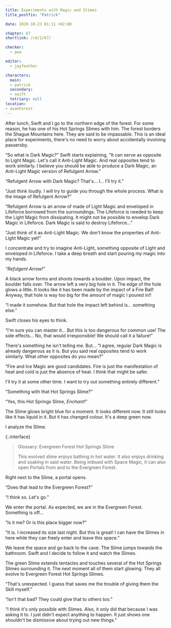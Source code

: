 ```yaml
---
title: Experiments with Magic and Slimes
title_postfix: "Patrick"

date: 2020-10-23 01:11 +02:00

chapter: 67
shortlink: /cd/2/67/

checker:
  - pwa

editor: 
  - jayfeather

characters:
  main:
  - patrick
  secondary:
  - swift
  tetriary: null
location:
- avanForest
---
```

After lunch, Swift and I go to the northern edge of the forest.
For some reason, he has one of his Hot Springs Slimes with him.
The forest borders the Shague Mountains here.
They are said to be impassable.
This is an ideal place for experiments, there's no need to worry about accidentally involving passersby.

“So what is Dark Magic?” Swift starts explaining, “It can serve as opposite to Light Magic.
Let's call it Anti-Light Magic.
And real opposites tend to work similarly.
I believe you should be able to produce a Dark Magic, an Anti-Light Magic version of Refulgent Arrow.”

“Refulgent Arrow with Dark Magic?
That's… I… I'll try it.”

“Just think loudly.
I will try to guide you through the whole process.
What is the image of Refulgent Arrow?”

“Refulgent Arrow is an arrow of made of Light Magic and enveloped in Lifeforce borrowed from the surroundings.
The Lifeforce is needed to keep the Light Magic from dissipating.
It might not be possible to envelop Dark Magic in Lifeforce. Dark Magic is said to destroy Lifeforce…”

“Just think of it as Anti-Light Magic.
We don't know the properties of Anti-Light Magic yet!”

I concentrate and try to imagine Anti-Light, something opposite of Light and enveloped in Lifeforce.
I take a deep breath and start pouring my magic into my hands.

*“Refulgent Arrow!”*

A black arrow forms and shoots towards a boulder.
Upon impact, the boulder falls over.
The arrow left a very big hole in it.
The edge of the hole glows a little.
It looks like it has been made by the impact of a Fire Ball!
Anyway, that hole is way too big for the amount of magic I poured in!!

“I made it somehow. But that hole the impact left behind is… something else.”

Swift closes his eyes to think.

“I'm sure you can master it…
But this is too dangerous for common use!
The side effects…
No, that would irresponsible!
We should call it a failure!”

There's something he isn't telling me. But… “I agree, regular Dark Magic is already dangerous as it is.
But you said real opposites tend to work similarly.
What other opposites do you mean?”

“Fire and Ice Magic are good candidates.
Fire is just the manifestation of heat and cold is just the absence of heat.
I think that might be safer.

I'll try it at some other time. I want to try out something entirely different.”

“Something with that Hot Springs Slime?”

“Yes, this Hot Springs Slime, *Enchant!*”

The Slime glows bright blue for a moment.
It looks different now.
It still looks like it has liquid in it.
But it has changed colour.
It's a deep green now.

I analyze the Slime.

{:.interface}
> Glossary: Evergreen Forest Hot Springs Slime
>
> This evolved slime enjoys bathing in hot water.
> It also enjoys drinking and soaking in said water.
> Being imbued with Space Magic, it can also open Portals from and to the Evergreen Forest.
>

Right next to the Slime, a portal opens.

“Does that lead to the Evergreen Forest?”

“I think so.
Let's go.”

We enter the portal.
As expected, we are in the Evergreen Forest.
Something is off…

“Is it me? Or is this place bigger now?”

“It is.
I increased its size last night.
But this is great!
I can have the Slimes in here while they can freely enter and leave this space.”

We leave the space and go back to the cave.
The Slime jumps towards the bathroom.
Swift and I decide to follow it and watch the Slimes.

The green Slime extends tentacles and touches several of the Hot Springs Slimes surrounding it.
The next moment all of them start glowing.
They all evolve to Evergreen Forest Hot Springs Slimes.

“That's unexpected. I guess that saves me the trouble of giving them the Skill myself.”

“Isn't that bad?
They could give that to others too.”

“I think it's only possible with Slimes.
Also, it only did that because I was asking it to.
I just didn't expect anything to happen.
It just shows one shouldn't be dismissive about trying out new things.”
